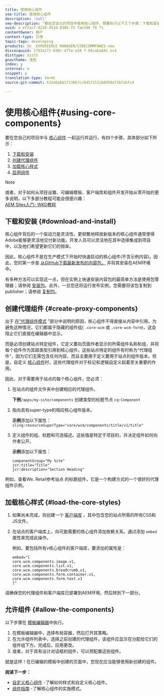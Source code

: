 ```yaml
---
title: 使用核心组件
seo-title: 使用核心组件
description: 'null'
seo-description: “要在您自己的项目中使用核心组件，需要执行以下三个步骤：下载和安装、创建代理组件、加载核心样式以及允许模板上的组件”。
uuid: a ef2acf-8226-4510-838b-f5 fae196 f9 f1
contentOwner: 用户
content-type: 引用
topic-tags: developing
products: SG_ EXPERIENCE MANAGER/CORECOMMPANES-new
discoiquuid: 1703a171-830c-477e-a34 f-99caba841 ec4
disttype: dist5
gnavtheme: 浅色
index: y
internal: n
snippet: y
translation-type: tm+mt
source-git-commit: 632d6abb1f13667cc0457152268d50af3bfabfc4

---
```



# 使用核心组件{#using-core-components}

要在您自己的项目中与 [核心组件](developing.md) 一起运行并运行，有四个步骤，具体部分如下所示：

1. [下载和安装](#download-and-install)
1. [创建代理组件](#create-proxy-components)
1. [加载核心样式](#load-the-core-styles)
1. [启用组件](#allow-the-components)

>[!NOTE]
>
>或者，对于如何从项目设置、可编辑模板、客户端库和组件开发开始从零开始的更多说明，以下多部分教程可能会很感兴趣：\
>[AEM Sites入门- WKD教程](wknd-tutorial.md)

## 下载和安装 {#download-and-install}

核心组件背后的一个驱动力是灵活性。更频繁地释放新版本的核心组件通常使得Adobe能够更灵活地交付新功能。开发人员可以灵活地在其中选择集成到项目中，以及他们希望更新它们的频率。

因此，核心组件不是在生产模式下开始时快速启动的核心组件(不含示例内容)。因此，您的第一步是 [从GitHub下载最新发布的内容包，](https://github.com/adobe/aem-core-wcm-components/releases/latest) 并将其安装在AEM环境中。

有多种方法可以实现这一点，但在实例上快速安装内容包的最简单方法是使用包管理器；请参阅 [安装包](https://helpx.adobe.com/experience-manager/6-5/sites/administering/using/package-manager.html)。此外，一旦您还将运行发布实例，您需要将该包复制到publisher；请参阅 [复制包](https://helpx.adobe.com/experience-manager/6-5/sites/administering/using/package-manager.html)。

<!-- 

Comment Type: annotation
Last Modified By: ims-author-CE1E2CE451D1F0680A490D45@AdobeID
Last Modified Date: 2017-04-17T16:42:59.142-0400

Should we be promoting embedding the core-component package as an artifact in a customer application, reasoning as follows: 1) a customer application is required to leverage core components (at a minimum, proxy components must be defined) 2) a customer application must be updated to leverage new versions of core components (since it requires adjusting the sling:resourceSuperType to point at the new version of the component) It seems the only time theres an advantage to installing a release directly is if a bug-fix (non version-changing) release of core-components is cut, and it doesnt coincide with an application deployment. WDYT? For example, recommend doing this for ACS Commons which has a similar use-case (https://adobe-consulting-services.github.io/acs-aem-commons/pages/maven.html) We can of course keep the instructions for manually deploying, since some will want to do this, or the bug-fix use-case will appear.

 -->

## 创建代理组件 {#create-proxy-components}

出于 [在“代理组件模式](guidelines.md#proxy-component-pattern) ”部分中说明的原因，核心组件不得直接从内容中引用。为避免这种情况，它们都属于隐藏的组件组( `.core-wcm` 或 `.core-wcm-form`)，这会阻止它们直接在编辑器中显示。

而是必须创建站点特定组件，它定义要向页面作者显示的所需组件名称和组，并将每个组件作为其超类型引用到核心组件。这些站点特定的组件有时称为“代理组件”，因为它们无需包含任何内容，而且主要用于定义要用于站点的组件版本。但是，自定义 [核心组件](customizing.md)时，这些代理组件对于标记和逻辑自定义起着至关重要的作用。

因此，对于需要用于站点的每个核心组件，您必须：

1. 在站点的组件文件夹中创建相应的代理组件。

   **下例**`/apps/my-site/components` 创建类型的标题节点 `cq:Component`

1. 指向具有super-type的相应核心组件版本。

   **示例**添加以下属性：\
   `sling:resourceSuperType="core/wcm/components/title/v1/title"`

1. 定义组件的组、标题和可选描述。这些值是特定于项目的，并决定组件如何向作者公开。

   **示例**添加以下属性：

   ```shell
   componentGroup="My Site"
   jcr:title="Title"  
   jcr:description="Section Heading"
   ```

例如，查看We. Retail参考站点 [](https://github.com/Adobe-Marketing-Cloud/aem-sample-we-retail/blob/master/ui.apps/src/main/content/jcr_root/apps/weretail/components/content/title/.content.xml)的标题组件，它是一个构建方式的一个很好的代理组件示例。

## 加载核心样式 {#load-the-core-styles}

<!-- 

Comment Type: annotation
Last Modified By: ims-author-CE1E2CE451D1F0680A490D45@AdobeID
Last Modified Date: 2017-04-17T16:57:16.414-0400

Styles is odd in that most Core Components do not have CSS; very few even have structural CSS (breadcrumbs, list) It may be more apt to title this section: Load the Core JavaScript and CSS or Load the Core Client Libraries ?

 -->

<!-- 

Comment Type: annotation
Last Modified By: ims-author-CE1E2CE451D1F0680A490D45@AdobeID
Last Modified Date: 2017-04-17T17:41:37.115-0400

This section seems to cover the "sites" clientlibs for core components; Do we need a section for ensuring the editor clientlibs are loaded in the Page Editor? Pending: https://github.com/Adobe-Marketing-Cloud/aem-core-wcm-components/issues/15

 -->

<!-- 

Comment Type: annotation
Last Modified By: cotescu
Last Modified Date: 2018-03-09T10:45:52.812-0500

Load the Core Client Libraries sounds way better

 -->

1. 如果尚未完成，则创建一个 [客户端库](https://helpx.adobe.com/experience-manager/6-5/sites/developing/using/clientlibs.html) ，其中包含您的站点所需的所有CSS和JS文件。
1. 在站点的客户端库上，向可能需要的核心组件添加依赖关系。通过添加 `embed` 属性来完成此操作。

   例如，要包括所有v核心组件的客户端库，要添加的属性是：

   ```shell
   embed="[  
   core.wcm.components.image.v1,  
   core.wcm.components.list.v1,  
   core.wcm.components.breadcrumb.v1,  
   core.wcm.components.form.container.v1,  
   core.wcm.components.form.text.v1  
   ]"
   ```

请确保您的代理组件和客户端库已部署到AEM环境，然后转到下一部分。

## 允许组件 {#allow-the-components}

以下步骤在 [模板编辑器](https://helpx.adobe.com/experience-manager/6-5/sites/authoring/using/templates.html)中执行。

1. 在模板编辑器中，选择布局容器，然后打开其策略。
1. 在允许组件列表中，选择之前创建的代理组件，该组件应显示在分配给它们的组件组下方。完成后，应用更改。
1. 或者，对于具有设计对话框的组件，可以预配置这些组件。

就是这样！在已编辑的模板中创建的页面中，您现在应当能够使用新创建的组件。

**阅读下一步：**

* [自定义核心组件](customizing.md) -了解如何样式和自定义核心组件。
* [组件指南](guidelines.md) -了解核心组件的实施模式。
